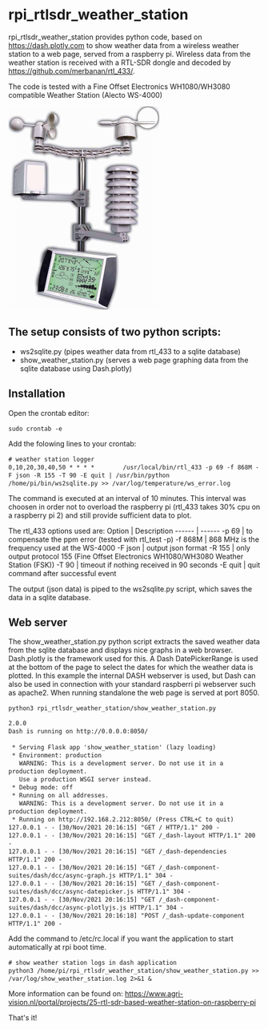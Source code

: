 # rpi_rtlsdr_weather_station

rpi_rtlsdr_weather_station provides  python code, based on https://dash.plotly.com to show weather data from a wireless weather station to a web page, served from a raspberry pi. Wireless data from the weather station is received with a RTL-SDR dongle and decoded by https://github.com/merbanan/rtl_433/.

The code is tested with a Fine Offset Electronics WH1080/WH3080 compatible Weather Station (Alecto WS-4000)

![Alecto WS-4000](./images/ws4000.png)

## The setup consists of two python scripts:
* <span>ws2sqlite.py</span> (pipes weather data from rtl_433 to a sqlite database)
* show_weather_station.py (serves a web page graphing data from the sqlite database using Dash.plotly)

## Installation
Open the crontab editor:
```
sudo crontab -e
```
Add the folowing lines to your crontab:

```
# weather station logger
0,10,20,30,40,50 * * * *        /usr/local/bin/rtl_433 -p 69 -f 868M -F json -R 155 -T 90 -E quit | /usr/bin/python /home/pi/bin/ws2sqlite.py >> /var/log/temperature/ws_error.log
```
The command is executed at an interval of 10 minutes. This interval was choosen in order not to overload the raspberry pi (rtl_433 takes 30% cpu on a raspberry pi 2) and still provide sufficient data to plot.

The rtl_433 options used are:
Option | Description
------ | ------
-p 69 | to compensate the ppm error (tested with rtl_test -p) 
-f 868M | 868 MHz is the frequency used at the WS-4000
-F json | output json format
-R 155 | only output protocol 155 (Fine Offset Electronics WH1080/WH3080 Weather Station (FSK))
-T 90 | timeout if nothing received in 90 seconds
-E quit | quit command after successful event

The output (json data) is piped to the <span>ws2sqlite.py</span> script, which saves the data in a sqlite database.

## Web server 

The show_weather_station.py python script extracts the saved weather data from the sqlite database and displays nice graphs in a web browser. Dash.plotly is the framework used for this. A Dash DatePickerRange is used at the bottom of the page to select the dates for which the weather data is plotted. In this example the internal DASH webserver is used, but Dash can also be used in connection with your standard raspberri pi webserver such as apache2. When running standalone the web page is served at port 8050.


```
python3 rpi_rtlsdr_weather_station/show_weather_station.py
```

```
2.0.0
Dash is running on http://0.0.0.0:8050/

 * Serving Flask app 'show_weather_station' (lazy loading)
 * Environment: production
   WARNING: This is a development server. Do not use it in a production deployment.
   Use a production WSGI server instead.
 * Debug mode: off
 * Running on all addresses.
   WARNING: This is a development server. Do not use it in a production deployment.
 * Running on http://192.168.2.212:8050/ (Press CTRL+C to quit)
127.0.0.1 - - [30/Nov/2021 20:16:15] "GET / HTTP/1.1" 200 -
127.0.0.1 - - [30/Nov/2021 20:16:15] "GET /_dash-layout HTTP/1.1" 200 -
127.0.0.1 - - [30/Nov/2021 20:16:15] "GET /_dash-dependencies HTTP/1.1" 200 -
127.0.0.1 - - [30/Nov/2021 20:16:15] "GET /_dash-component-suites/dash/dcc/async-graph.js HTTP/1.1" 304 -
127.0.0.1 - - [30/Nov/2021 20:16:15] "GET /_dash-component-suites/dash/dcc/async-datepicker.js HTTP/1.1" 304 -
127.0.0.1 - - [30/Nov/2021 20:16:15] "GET /_dash-component-suites/dash/dcc/async-plotlyjs.js HTTP/1.1" 304 -
127.0.0.1 - - [30/Nov/2021 20:16:18] "POST /_dash-update-component HTTP/1.1" 200 -
```

Add the command to /etc/rc.local if you want the application to start automatically at rpi boot time.
```
# show weather station logs in dash application
python3 /home/pi/rpi_rtlsdr_weather_station/show_weather_station.py >> /var/log/show_weather_station.log 2>&1 &
```
More information can be found on: https://www.agri-vision.nl/portal/projects/25-rtl-sdr-based-weather-station-on-raspberry-pi

That's it!
